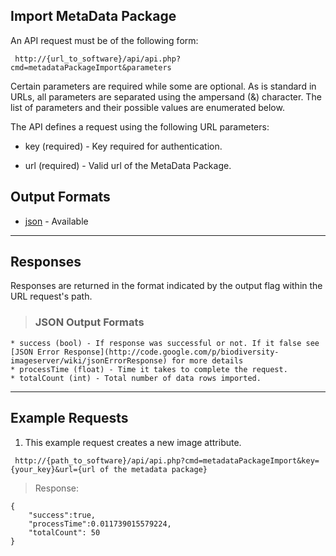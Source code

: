 ## Import MetaData Package ##

An API request must be of the following form:

```
 http://{url_to_software}/api/api.php?cmd=metadataPackageImport&parameters
```

Certain parameters are required while some are optional. As is standard in URLs, all parameters are separated using the ampersand (&) character. The list of parameters and their possible values are enumerated below.

The API defines a request using the following URL parameters:

  * key (required) - Key required for authentication.

  * url (required) - Valid url of the MetaData Package.

## Output Formats ##

  * [json](#JSON_Output_Formats.md) - Available


---

## Responses ##

Responses are returned in the format indicated by the output flag within the URL request's path.

> ### JSON Output Formats ###
    * success (bool) - If response was successful or not. If it false see [JSON Error Response](http://code.google.com/p/biodiversity-imageserver/wiki/jsonErrorResponse) for more details
    * processTime (float) - Time it takes to complete the request.
    * totalCount (int) - Total number of data rows imported.


---

## Example Requests ##

1. This example request creates a new image attribute.

```
 http://{path_to_software}/api/api.php?cmd=metadataPackageImport&key={your_key}&url={url of the metadata package}
```

> Response:
```
{
    "success":true,
    "processTime":0.011739015579224,
    "totalCount": 50
}
```